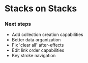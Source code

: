 # Stacks on Stacks

### Next steps

* Add collection creation capabilities
* Better data organization
* Fix 'clear all' after-effects
* Edit link order capabilities
* Key stroke navigation
